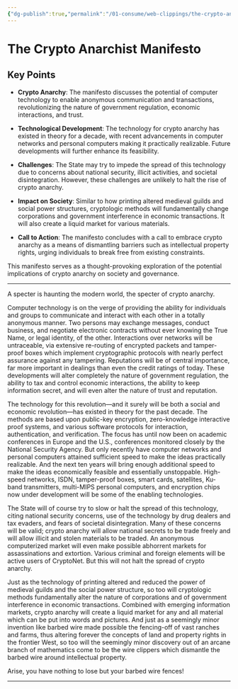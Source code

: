 ```yaml
---
{"dg-publish":true,"permalink":"/01-consume/web-clippings/the-crypto-anarchist-manifesto/","title":"The Crypto Anarchist Manifesto"}
---
```


# The Crypto Anarchist Manifesto
## Key Points

- **Crypto Anarchy**: The manifesto discusses the potential of computer technology to enable anonymous communication and transactions, revolutionizing the nature of government regulation, economic interactions, and trust.

- **Technological Development**: The technology for crypto anarchy has existed in theory for a decade, with recent advancements in computer networks and personal computers making it practically realizable. Future developments will further enhance its feasibility.

- **Challenges**: The State may try to impede the spread of this technology due to concerns about national security, illicit activities, and societal disintegration. However, these challenges are unlikely to halt the rise of crypto anarchy.

- **Impact on Society**: Similar to how printing altered medieval guilds and social power structures, cryptologic methods will fundamentally change corporations and government interference in economic transactions. It will also create a liquid market for various materials.

- **Call to Action**: The manifesto concludes with a call to embrace crypto anarchy as a means of dismantling barriers such as intellectual property rights, urging individuals to break free from existing constraints.

This manifesto serves as a thought-provoking exploration of the potential implications of crypto anarchy on society and governance.



---

A specter is haunting the modern world, the specter of crypto anarchy.

Computer technology is on the verge of providing the ability for individuals and groups to communicate and interact with each other in a totally anonymous manner. Two persons may exchange messages, conduct business, and negotiate electronic contracts without ever knowing the True Name, or legal identity, of the other. Interactions over networks will be untraceable, via extensive re-routing of encrypted packets and tamper-proof boxes which implement cryptographic protocols with nearly perfect assurance against any tampering. Reputations will be of central importance, far more important in dealings than even the credit ratings of today. These developments will alter completely the nature of government regulation, the ability to tax and control economic interactions, the ability to keep information secret, and will even alter the nature of trust and reputation.

The technology for this revolution—and it surely will be both a social and economic revolution—has existed in theory for the past decade. The methods are based upon public-key encryption, zero-knowledge interactive proof systems, and various software protocols for interaction, authentication, and verification. The focus has until now been on academic conferences in Europe and the U.S., conferences monitored closely by the National Security Agency. But only recently have computer networks and personal computers attained sufficient speed to make the ideas practically realizable. And the next ten years will bring enough additional speed to make the ideas economically feasible and essentially unstoppable. High-speed networks, ISDN, tamper-proof boxes, smart cards, satellites, Ku-band transmitters, multi-MIPS personal computers, and encryption chips now under development will be some of the enabling technologies.

The State will of course try to slow or halt the spread of this technology, citing national security concerns, use of the technology by drug dealers and tax evaders, and fears of societal disintegration. Many of these concerns will be valid; crypto anarchy will allow national secrets to be trade freely and will allow illicit and stolen materials to be traded. An anonymous computerized market will even make possible abhorrent markets for assassinations and extortion. Various criminal and foreign elements will be active users of CryptoNet. But this will not halt the spread of crypto anarchy.

Just as the technology of printing altered and reduced the power of medieval guilds and the social power structure, so too will cryptologic methods fundamentally alter the nature of corporations and of government interference in economic transactions. Combined with emerging information markets, crypto anarchy will create a liquid market for any and all material which can be put into words and pictures. And just as a seemingly minor invention like barbed wire made possible the fencing-off of vast ranches and farms, thus altering forever the concepts of land and property rights in the frontier West, so too will the seemingly minor discovery out of an arcane branch of mathematics come to be the wire clippers which dismantle the barbed wire around intellectual property.

Arise, you have nothing to lose but your barbed wire fences!

---



